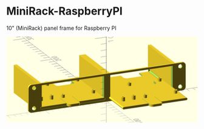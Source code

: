 # MiniRack-RaspberryPI
10" (MiniRack) panel frame for Raspberry PI

![OpenSCAD example](openscad_example.jpg)
